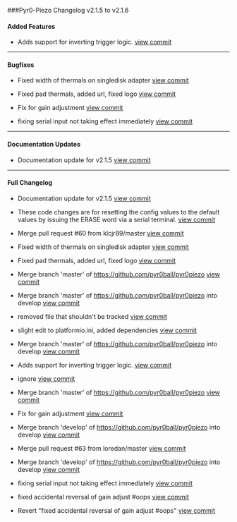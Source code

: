 ###Pyr0-Piezo Changelog v2.1.5 to v2.1.6

#### Added Features

- Adds support for inverting trigger logic.   [view commit](http://github.com/pyr0ball/pyr0piezo/commit/5b8c409c109954ea520e5c1e6de9c1f0834889c2) 


------------------------------------

#### Bugfixes

- Fixed width of thermals on singledisk adapter  [view commit](http://github.com/pyr0ball/pyr0piezo/commit/024c6f79111242985d1ce0a0b3ad4358f0d885bf) 

- Fixed pad thermals, added url, fixed logo  [view commit](http://github.com/pyr0ball/pyr0piezo/commit/041836b40b0e0d6fce617c9f73365e8ca9ecb076) 

- Fix for gain adjustment  [view commit](http://github.com/pyr0ball/pyr0piezo/commit/94e2c127951575f3847e72235969a1623eac13a4) 

- fixing serial input not taking effect immediately  [view commit](http://github.com/pyr0ball/pyr0piezo/commit/4076423e1babf8e6e45f1878481dfe42f29fe211) 


------------------------------------

#### Documentation Updates

- Documentation update for v2.1.5  [view commit](http://github.com/pyr0ball/pyr0piezo/commit/5d72861a36e1e76c1264d3bc8b02479edc6d3979) 


------------------------------------

#### Full Changelog

- Documentation update for v2.1.5  [view commit](http://github.com/pyr0ball/pyr0piezo/commit/5d72861a36e1e76c1264d3bc8b02479edc6d3979) 

- These code changes are for resetting the config values to the default values by issuing the ERASE word via a serial terminal. [view commit](http://github.com/pyr0ball/pyr0piezo/commit/106e6c85c3c5f97e20d947a8b6ea3a6f8f30a268) 

- Merge pull request #60 from klcjr89/master [view commit](http://github.com/pyr0ball/pyr0piezo/commit/9ae410f011c43e5bf4ccb902ef1734d0a61edb28) 

- Fixed width of thermals on singledisk adapter  [view commit](http://github.com/pyr0ball/pyr0piezo/commit/024c6f79111242985d1ce0a0b3ad4358f0d885bf) 

- Fixed pad thermals, added url, fixed logo  [view commit](http://github.com/pyr0ball/pyr0piezo/commit/041836b40b0e0d6fce617c9f73365e8ca9ecb076) 

- Merge branch 'master' of https://github.com/pyr0ball/pyr0piezo [view commit](http://github.com/pyr0ball/pyr0piezo/commit/cd3503beb31c346c0f0f1a1cc53c6ba1a06c57a3) 

- Merge branch 'master' of https://github.com/pyr0ball/pyr0piezo into develop [view commit](http://github.com/pyr0ball/pyr0piezo/commit/64550544467b6e2e5627938338ac63c5a39c5b9b) 

- removed file that shouldn't be tracked [view commit](http://github.com/pyr0ball/pyr0piezo/commit/4f3558b79198da40932a678d410cca57b1e0d801) 

- slight edit to platformio.ini, added dependencies [view commit](http://github.com/pyr0ball/pyr0piezo/commit/bc2de746b469d2f04452b55baafd523cc7e335da) 

- Merge branch 'master' of https://github.com/pyr0ball/pyr0piezo into develop [view commit](http://github.com/pyr0ball/pyr0piezo/commit/407c9834d1c8e9db58041ba84cbe5064d64e20d8) 

- Adds support for inverting trigger logic.   [view commit](http://github.com/pyr0ball/pyr0piezo/commit/5b8c409c109954ea520e5c1e6de9c1f0834889c2) 

- ignore [view commit](http://github.com/pyr0ball/pyr0piezo/commit/0d73cc55ef50b1bd11193d47e42e2f0afad97601) 

- Merge branch 'master' of https://github.com/pyr0ball/pyr0piezo [view commit](http://github.com/pyr0ball/pyr0piezo/commit/e0ebe53efcb320a8ba2d552461838486075b0d3b) 

- Fix for gain adjustment  [view commit](http://github.com/pyr0ball/pyr0piezo/commit/94e2c127951575f3847e72235969a1623eac13a4) 

- Merge branch 'develop' of https://github.com/pyr0ball/pyr0piezo into develop [view commit](http://github.com/pyr0ball/pyr0piezo/commit/75776942085c672776ceaa32988dce46d45389a2) 

- Merge pull request #63 from loredan/master [view commit](http://github.com/pyr0ball/pyr0piezo/commit/ecd472d80f0a7a46bc7a6d5eddbbe107c6ed22ed) 

- Merge branch 'develop' of https://github.com/pyr0ball/pyr0piezo into develop [view commit](http://github.com/pyr0ball/pyr0piezo/commit/d30c60639c6a0f82697a97257e89b2291526aa0e) 

- fixing serial input not taking effect immediately  [view commit](http://github.com/pyr0ball/pyr0piezo/commit/4076423e1babf8e6e45f1878481dfe42f29fe211) 

- fixed accidental reversal of gain adjust #oops [view commit](http://github.com/pyr0ball/pyr0piezo/commit/3dcadb5e4ee9449eafdcd9f9861ba8b142373eb1) 

- Revert "fixed accidental reversal of gain adjust #oops" [view commit](http://github.com/pyr0ball/pyr0piezo/commit/2e4cf0ce58e460622cf5e639a15f78481c319839) 

